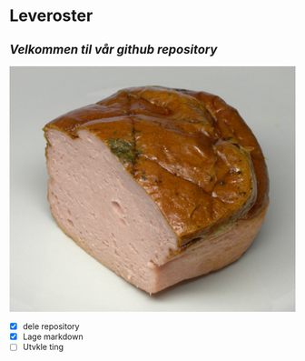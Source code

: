 # Leveroster

## *Velkommen til vår github repository*

![Leverost](src/img/Leverost.jpg)

- [x] dele repository
- [x] Lage markdown 
- [ ] Utvkle ting
